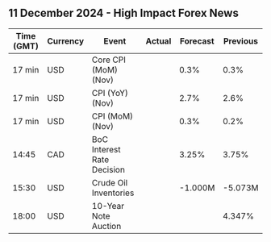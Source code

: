 ## 11 December 2024 - High Impact Forex News

| Time (GMT) | Currency | Event | Actual | Forecast | Previous |
|------|----------|-------|--------|----------|----------|
| 17 min | USD | Core CPI (MoM) (Nov) |  | 0.3% | 0.3% |
| 17 min | USD | CPI (YoY) (Nov) |  | 2.7% | 2.6% |
| 17 min | USD | CPI (MoM) (Nov) |  | 0.3% | 0.2% |
| 14:45 | CAD | BoC Interest Rate Decision |  | 3.25% | 3.75% |
| 15:30 | USD | Crude Oil Inventories |  | -1.000M | -5.073M |
| 18:00 | USD | 10-Year Note Auction |  |  | 4.347% |
